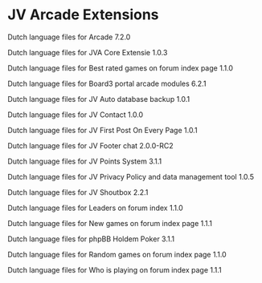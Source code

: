 # JV Arcade Extensions

Dutch language files for Arcade 7.2.0

Dutch language files for JVA Core Extensie 1.0.3

Dutch language files for Best rated games on forum index page 1.1.0

Dutch language files for Board3 portal arcade modules 6.2.1

Dutch language files for JV Auto database backup 1.0.1

Dutch language files for JV Contact 1.0.0

Dutch language files for JV First Post On Every Page 1.0.1

Dutch language files for JV Footer chat 2.0.0-RC2

Dutch language files for JV Points System 3.1.1

Dutch language files for JV Privacy Policy and data management tool 1.0.5

Dutch language files for JV Shoutbox 2.2.1

Dutch language files for Leaders on forum index 1.1.0

Dutch language files for New games on forum index page 1.1.1

Dutch language files for phpBB Holdem Poker 3.1.1

Dutch language files for Random games on forum index page 1.1.0

Dutch language files for Who is playing on forum index page 1.1.1
